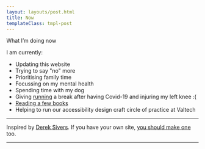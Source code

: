 ```yaml
---
layout: layouts/post.html
title: Now
templateClass: tmpl-post
---
```


What I’m doing now
<p>I am currently:</p>
<ul>
  <li>Updating this website</li>
  <li>Trying to say "no" more</li>
  <li>Prioritising family time</li>
  <li>Focussing on my mental health</li>
  <li>Spending time with my dog</li>
  <li>Giving <a href="/running">running</a> a break after having Covid-19 and injuring my left knee :(</li>
  <li><a href="/reading">Reading a few books</a></li>
  <li>Helping to run our accessibility design craft circle of practice at Valtech</li>
</ul>

<hr>

<p class="small">Inspired by&nbsp;<a href="https://sivers.org/nowff">Derek Sivers</a>. If you have your own site, <a href="http://nownownow.com/about">you should make one</a> too.</p>

<hr>